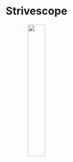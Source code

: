 <h1 align="center">Strivescope</h1>
<p align="center"><img width="30%" src="https://github.com/Strivescope/Branding/raw/main/strivescope_logo.png" /></p>
